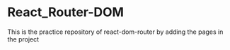 # React_Router-DOM
This is the practice repository of react-dom-router by adding the pages in the project
